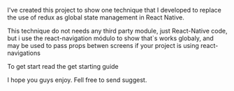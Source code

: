 I've created this project to show one technique that I developed to replace the use of redux as global state management  in React Native.

This technique do not needs any third party module, just React-Native code, but i use the react-navigation módulo to show that`s works globaly, and may be used to pass props betwen screens if your project is using react-navigations 

To get start read the get starting guide


I hope you guys enjoy.
Fell free to send suggest.
